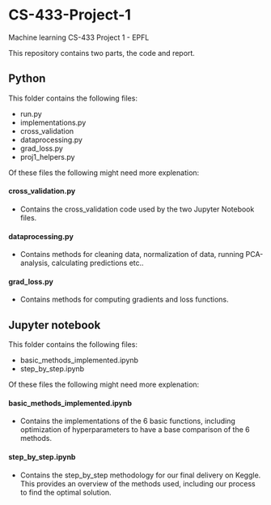 # CS-433-Project-1
Machine learning CS-433 Project 1 - EPFL

This repository contains two parts, the code and report. 

## Python 

This folder contains the following files: 
- run.py
- implementations.py
- cross_validation
- dataprocessing.py
- grad_loss.py
- proj1_helpers.py


Of these files the following might need more explenation: 

#### cross_validation.py
- Contains the cross_validation code used by the two Jupyter Notebook files. 

#### dataprocessing.py 
- Contains methods for cleaning data, normalization of data, running PCA-analysis, calculating predictions etc.. 

#### grad_loss.py 
- Contains methods for computing gradients and loss functions. 


## Jupyter notebook

This folder contains the following files: 
- basic_methods_implemented.ipynb
- step_by_step.ipynb

Of these files the following might need more explenation: 

#### basic_methods_implemented.ipynb 
- Contains the implementations of the 6 basic functions, including optimization of hyperparameters to have a base comparison of the 6 methods. 

#### step_by_step.ipynb 
- Contains the step_by_step methodology for our final delivery on Keggle. This provides an overview of the methods used, including our process to find the optimal solution. 
